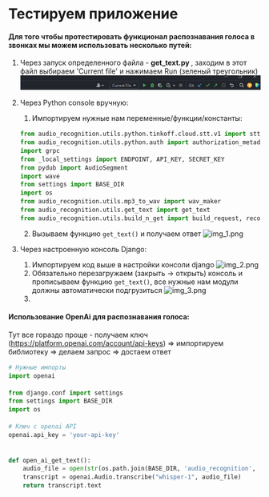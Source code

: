 # Тестируем приложение
#### Для того чтобы протестировать функционал распознавания голоса в звонках мы можем использовать несколько путей:

1) Через запуск определенного файла - <strong> get_text.py </strong>, заходим в этот файл выбираем 'Current file' и нажимаем Run (зеленый треугольник)
![img.png](img.png)
2) Через Python console вручную:
   1) Импортируем нужные нам переменные/функции/константы:
        
    ``` python
    from audio_recognition.utils.python.tinkoff.cloud.stt.v1 import stt_pb2_grpc, stt_pb2
    from audio_recognition.utils.python.auth import authorization_metadata
    import grpc
    from _local_settings import ENDPOINT, API_KEY, SECRET_KEY
    from pydub import AudioSegment
    import wave
    from settings import BASE_DIR
    import os
    from audio_recognition.utils.mp3_to_wav import wav_maker
    from audio_recognition.utils.get_text import get_text
    from audio_recognition.utils.build_n_get import build_request, recognition_response
   ```
   
   2) Вызываем функцию ```get_text()``` и получаем ответ
        ![img_1.png](img_1.png)

3) Через настроенную консоль Django:
    1) Импортируем код выше в настройки консоли django
        ![img_2.png](img_2.png)
    2) Обязательно перезагружаем (закрыть -> открыть) консоль и прописываем функцию ```get_text()```,
       все нужные нам модули должны автоматически подгрузиться
        ![img_3.png](img_3.png)
   3) 
#### Использование OpenAi для распознавания голоса:
Тут все гораздо проще - получаем ключ (https://platform.openai.com/account/api-keys) => импортируем библиотеку => делаем запрос => достаем ответ

```python
# Нужные импорты
import openai

from django.conf import settings
from settings import BASE_DIR
import os

# Ключ с openai API
openai.api_key = 'your-api-key'


def open_ai_get_text():
    audio_file = open(str(os.path.join(BASE_DIR, 'audio_recognition', 'samples', 'file_for_test.mp3')), "rb")
    transcript = openai.Audio.transcribe("whisper-1", audio_file)
    return transcript.text
```
